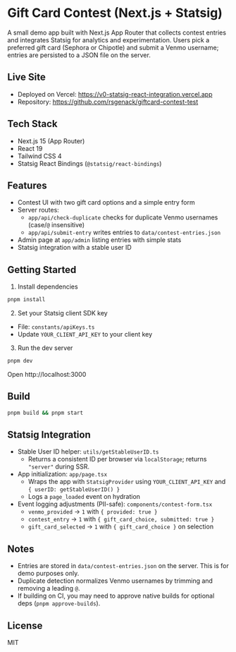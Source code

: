 # Gift Card Contest (Next.js + Statsig)

A small demo app built with Next.js App Router that collects contest entries and integrates Statsig for analytics and experimentation. Users pick a preferred gift card (Sephora or Chipotle) and submit a Venmo username; entries are persisted to a JSON file on the server.

## Live Site

- Deployed on Vercel: https://v0-statsig-react-integration.vercel.app
- Repository: https://github.com/rsgenack/giftcard-contest-test

## Tech Stack

- Next.js 15 (App Router)
- React 19
- Tailwind CSS 4
- Statsig React Bindings (`@statsig/react-bindings`)

## Features

- Contest UI with two gift card options and a simple entry form
- Server routes:
  - `app/api/check-duplicate` checks for duplicate Venmo usernames (case/`@` insensitive)
  - `app/api/submit-entry` writes entries to `data/contest-entries.json`
- Admin page at `app/admin` listing entries with simple stats
- Statsig integration with a stable user ID

## Getting Started

1) Install dependencies

```bash
pnpm install
```

2) Set your Statsig client SDK key

- File: `constants/apiKeys.ts`
- Update `YOUR_CLIENT_API_KEY` to your client key

3) Run the dev server

```bash
pnpm dev
```

Open http://localhost:3000

## Build

```bash
pnpm build && pnpm start
```

## Statsig Integration

- Stable User ID helper: `utils/getStableUserID.ts`
  - Returns a consistent ID per browser via `localStorage`; returns `"server"` during SSR.
- App initialization: `app/page.tsx`
  - Wraps the app with `StatsigProvider` using `YOUR_CLIENT_API_KEY` and `{ userID: getStableUserID() }`
  - Logs a `page_loaded` event on hydration
- Event logging adjustments (PII-safe): `components/contest-form.tsx`
  - `venmo_provided` → `1` with `{ provided: true }`
  - `contest_entry` → `1` with `{ gift_card_choice, submitted: true }`
  - `gift_card_selected` → `1` with `{ gift_card_choice }` on selection

## Notes

- Entries are stored in `data/contest-entries.json` on the server. This is for demo purposes only.
- Duplicate detection normalizes Venmo usernames by trimming and removing a leading `@`.
- If building on CI, you may need to approve native builds for optional deps (`pnpm approve-builds`).

## License

MIT
